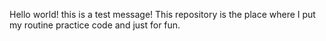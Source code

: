Hello world!
this is a test message!
This repository is the place where I put my routine practice code and just for fun.
